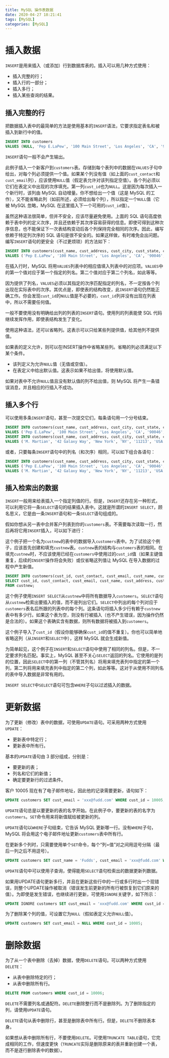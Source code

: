 ```yaml
---
title: MySQL 操作表数据
date: 2020-04-27 18:21:41
tags: [MySQL]
categories: [MySQL]
---
```



# 插入数据
`INSERT`是用来插入（或添加）行到数据库表的。插入可以用几种方式使用：
* 插入完整的行；
* 插入行的一部分；
* 插入多行；
* 插入某些查询的结果。

## 插入完整的行
把数据插入表中的最简单的方法是使用基本的`INSERT`语法，它要求指定表名和被插入到新行中的值。
```sql
INSERT INTO customers
VALUES (NULL, 'Pep E.LaPew', '100 Main Street', 'Los Angeles', 'CA', '90046', 'USA', NULL, NULL);
```
`INSERT`语句一般不会产生输出。

此例子插入一个新客户到`customers`表。存储到每个表列中的数据在`VALUES`子句中给出，对每个列必须提供一个值。如果某个列没有值（如上面的`cust_contact`和`cust_email`列），应该使用`NULL`值（假定表允许对该列指定空值）。各个列必须以它们在表定义中出现的次序填充。第一列`cust_id`也为`NULL`。这是因为每次插入一个新行时，该列由 MySQL 自动增量。你不想给出一个值（这是 MySQL 的工作），又不能省略此列（如前所述，必须给出每个列），所以指定一个`NULL`值（它被 MySQL 忽略，MySQL 在这里插入下一个可用的`cust_id`值）。

虽然这种语法很简单，但并不安全，应该尽量避免使用。上面的 SQL 语句高度依赖于表中列的定义次序，并且还依赖于其次序容易获得的信息。即使可得到这种次序信息，也不能保证下一次表结构变动后各个列保持完全相同的次序。因此，编写依赖于特定列次序的 SQL 语句是很不安全的。如果这样做，有时难免会出问题。编写`INSERT`语句的更安全（不过更烦琐）的方法如下：
```sql
INSERT INTO customers(cust_name, cust_address, cust_city, cust_state, cust_zip, cust_country, cust_contact, cust_email)
VALUES ('Pep E.LaPew', '100 Main Street', 'Los Angeles', 'CA', '90046', 'USA', NULL, NULL);
```
在插入行时，MySQL 将用`VALUES`列表中的相应值填入列表中的对应项。`VALUES`中的第一个值对应于第一个指定的列名。第二个值对应于第二个列名，如此等等。

因为提供了列名，`VALUES`必须以其指定的次序匹配指定的列名，不一定按各个列出现在实际表中的次序。其优点是，即使表的结构改变，此`INSERT`语句仍然能正确工作。你会发现`cust_id`的`NULL`值是不必要的，`cust_id`列并没有出现在列表中，所以不需要任何值。

一般不要使用没有明确给出列的列表的`INSERT`语句。使用列的列表能使 SQL 代码继续发挥作用，即使表结构发生了变化。

使用这种语法，还可以省略列。这表示可以只给某些列提供值，给其他列不提供值。

如果表的定义允许，则可以在INSERT操作中省略某些列。省略的列必须满足以下某个条件。
* 该列定义为允许`NULL`值（无值或空值）。
* 在表定义中给出默认值。这表示如果不给出值，将使用默认值。

如果对表中不允许`NULL`值且没有默认值的列不给出值，则 MySQL 将产生一条错误消息，并且相应的行插入不成功。
## 插入多个行
可以使用多条`INSERT`语句，甚至一次提交它们，每条语句用一个分号结束。
```sql
INSERT INTO customers(cust_name, cust_address, cust_city, cust_state, cust_zip, cust_country)
VALUES ('Pep E.LaPew', '100 Main Street', 'Los Angeles', 'CA', '90046', 'USA');
INSERT INTO customers(cust_name, cust_address, cust_city, cust_state, cust_zip, cust_country)
VALUES ('M. Martian', '42 Galaxy Way', 'New York', 'NY', '11213', 'USA');
```
或者，只要每条`INSERT`语句中的列名（和次序）相同，可以如下组合各语句：
```sql
INSERT INTO customers(cust_name, cust_address, cust_city, cust_state, cust_zip, cust_country)
VALUES ('Pep E.LaPew', '100 Main Street', 'Los Angeles', 'CA', '90046', 'USA'),
VALUES ('M. Martian', '42 Galaxy Way', 'New York', 'NY', '11213', 'USA');
```
## 插入检索出的数据
`INSERT`一般用来给表插入一个指定列值的行。但是，`INSERT`还存在另一种形式，可以利用它将一条`SELECT`语句的结果插入表中。这就是所谓的`INSERT SELECT`，顾名思义，它是由一条`INSERT`语句和一条`SELECT`语句组成的。

假如你想从另一表中合并客户列表到你的`customers`表。不需要每次读取一行，然后再将它用`INSERT`插入，可以如下进行：

这个例子把一个名为`custnew`的表中的数据导入`customers`表中。为了试验这个例子，应该首先创建和填充`custnew`表。`custnew`表的结构与`customers`表的相同。在填充`custnew`时，不应该使用已经在`customers`中使用过的`cust_id`值（如果主键值重复，后续的`INSERT`操作将会失败）或仅省略这列值让 MySQL 在导入数据的过程中产生新值。
```sql
INSERT INTO customers(cust_id, cust_contact, cust_email, cust_name, cust_address, cust_city, cust_state, cust_zip, cust_country)
SELECT cust_id, cust_contact, cust_email, cust_name, cust_address, cust_city, cust_state, cust_zip, cust_country
FROM custnew;
```
这个例子使用`INSERT SELECT`从`custnew`中将所有数据导入`customers`。`SELECT`语句从`custnew`检索出要插入的值，而不是列出它们。`SELECT`中列出的每个列对应于`customers`表名后所跟的列表中的每个列。这条语句将插入多少行有赖于`custnew`表中有多少行。如果这个表为空，则没有行被插入（也不产生错误，因为操作仍然是合法的）。如果这个表确实含有数据，则所有数据将被插入到`customers`。

这个例子导入了`cust_id`（假设你能够确保`cust_id`的值不重复）。你也可以简单地省略这列（从`INSERT`和`SELECT`中），这样 MySQL 就会生成新值。

为简单起见，这个例子在`INSERT`和`SELECT`语句中使用了相同的列名。但是，不一定要求列名匹配。事实上，MySQL 甚至不关心`SELECT`返回的列名。它使用的是列的位置，因此`SELECT`中的第一列（不管其列名）将用来填充表列中指定的第一个列，第二列将用来填充表列中指定的第二个列，如此等等。这对于从使用不同列名的表中导入数据是非常有用的。

`INSERT SELECT`中`SELECT`语句可包含`WHERE`子句以过滤插入的数据。
# 更新数据
为了更新（修改）表中的数据，可使用`UPDATE`语句。可采用两种方式使用`UPDATE`：
* 更新表中特定行；
* 更新表中所有行。

基本的`UPDATE`语句由 3 部分组成，分别是：
* 要更新的表；
* 列名和它们的新值；
* 确定要更新行的过滤条件。

客户 10005 现在有了电子邮件地址，因此他的记录需要更新，语句如下：
```sql
UPDATE customers SET cust_email = 'xxx@fudd.com' WHERE cust_id = 10005;
```
`UPDATE`语句总是以要更新的表的名字开始。在此例子中，要更新的表的名字为`customers`。`SET`命令用来将新值赋给被更新的列。

`UPDATE`语句以`WHERE`子句结束，它告诉 MySQL 更新哪一行。没有`WHERE`子句，MySQL 将会用这个电子邮件地址更新`customers`表中所有行。

在更新多个列时，只需要使用单个`SET`命令，每个“列=值”对之间用逗号分隔（最后一列之后不用逗号）。
```sql
UPDATE customers SET cust_name = 'Fudds', cust_email = 'xxx@fudd.com' WHERE cust_id = 10005;
```
`UPDATE`语句中可以使用子查询，使得能用`SELECT`语句检索出的数据更新列数据。

如果用UPDATE语句更新多行，并且在更新这些行中的一行或多行时出一个现错误，则整个UPDATE操作被取消（错误发生前更新的所有行被恢复到它们原来的值）。为即使是发生错误，也继续进行更新，可使用`IGNORE`关键字，如下所示：
```sql
UPDATE IGNORE customers SET cust_email = 'xxx@fudd.com' WHERE cust_id = 10005;
```
为了删除某个列的值，可设置它为`NULL`（假如表定义允许`NULL`值）。
```sql
UPDATE customers SET cust_email = NULL WHERE cust_id = 10005;
```
# 删除数据
为了从一个表中删除（去掉）数据，使用`DELETE`语句。可以两种方式使用`DELETE`：
* 从表中删除特定的行；
* 从表中删除所有行。

```sql
DELETE FROM customers WHERE cust_id = 10006;
```
`DELETE`不需要列名或通配符。`DELETE`删除整行而不是删除列。为了删除指定的列，请使用`UPDATE`语句。

`DELETE`语句从表中删除行，甚至是删除表中所有行。但是，`DELETE`不删除表本身。

如果想从表中删除所有行，不要使用`DELETE`。可使用`TRUNCATE TABLE`语句，它完成相同的工作，但速度更快（`TRUNCATE`实际是删除原来的表并重新创建一个表，而不是逐行删除表中的数据）。
